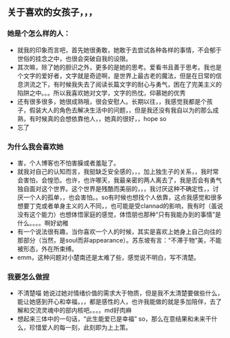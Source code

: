 ## 关于喜欢的女孩子，，，
### 她是个怎么样的人：
- 就我的印象而言吧，首先她很勇敢，她敢于去尝试各种各样的事情，不会郁于世俗的挂念之中，也很会突破自我的设限。
- 其次嘛，除了她的胆识之外，更多的是她的思考。爱看书且善于思考。我也是个文字的爱好者，文字就是奇迹啊，是世界上最古老的魔法，但是在日常的信息洪流之下，有时候我失去了阅读长篇文字的耐心与勇气，困在了完美主义的陷阱之中。。。所以我喜欢她对文学，文字的热忱，仰慕她的优秀
- 还有很多很多，她很成熟哦，很会安慰人。长期以往，，我感觉我都是个孩子，假装大人的角色去解决生活中的问题，，但是我还没有我自以为的那么成熟，有时候真的会想依靠他人，，她真的很好，，hope so
- 忘了
### 为什么我会喜欢她
- 害，个人博客也不怕害臊或者羞耻了。
- 就我对自己的认知而言，我挺缺乏安全感的，，，加上独生子的关系，，我时常会害怕，会惶恐。也许，也许哪天，我最亲密的两人离去了，我是否会有勇气独自面对这个世界。这个世界是残酷而美丽的，，，我讨厌这种不确定性，，讨厌一个人的孤单，，也会害怕。。so有时候也想找个人依靠，这点我感觉和很多想要丁克或者单身主义的人不同，，也可能是受clannad的影响，我有时（虽说没有这个能力）也想体悟家庭的感觉，体悟朋也那种“只有我能办到的事情”是什么。。。。啊好幼稚
- 有一个说法很有趣，当你喜欢一个人的时候，其实是喜欢上她身上自己向往的那部分（当然，是soul而非appearance）。苏东坡有言：“不滞于物”美，不能被形态，外在所束缚。
- emm，这种问题对小楚南还是太难了些，感觉说不明白，写不清楚。
### 我要怎么做捏
- 不清楚喵
她说过她对情绪价值的需求大于物质，但是我不太清楚要做些什么，能让她感到开心和幸福，，，都是感性的人，也许我能做的就是多加陪伴，去了解和交流灵魂中的部内核吧。。。。md好肉麻
- 想起来三体中的一句话，“此生能爱已是幸福” so，那么在意结果和未来干什么，珍惜爱人的每一刻，此刻即为上上策。                                                          